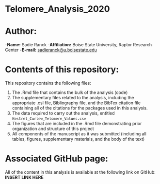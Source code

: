 # Telomere_Analysis_2020

# Author:

-**Name:** Sadie Ranck
-**Affiliation:** Boise State University, Raptor Research Center
-**E-mail:** sadieranck@u.boisestate.edu

# Contents of this repository:

This repository contains the following files:

1. The .Rmd file that contains the bulk of the analysis (code)
2. The supplementary files related to the analysis, including the appropriate .csl file, Bibliography file, and the BibTex citation file containing all of the citations for the packages used in this analysis. 
3. The data required to carry out the analysis, entitled `Kestrel_Curlew_Telomere_Values.csv`
4. The figures that are included in the .Rmd file demonstrating prior organization and structure of this project
5. All components of the manuscript as it was submitted (including all tables, figures, supplementary materials, and the body of the text)

# Associated GitHub page:

All of the content in this analysis is available at the following link on GitHub:
**INSERT LINK HERE**

